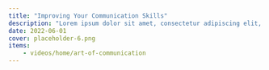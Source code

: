 ```yaml
---
title: "Improving Your Communication Skills"
description: "Lorem ipsum dolor sit amet, consectetur adipiscing elit, sed do eiusmod tempor incididunt ut labore et dolore magna aliqua."
date: 2022-06-01
cover: placeholder-6.png
items:
    - videos/home/art-of-communication
---
```

